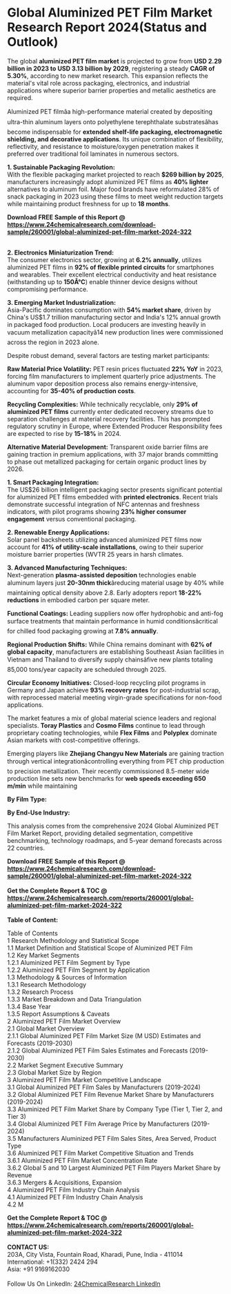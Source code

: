 <h1>Global Aluminized PET Film Market Research Report 2024(Status and Outlook)</h1><p>The global <strong>aluminized PET film market</strong> is projected to grow from <strong>USD 2.29 billion in 2023 to USD 3.13 billion by 2029</strong>, registering a steady <strong>CAGR of 5.30%</strong>, according to new market research. This expansion reflects the material's vital role across packaging, electronics, and industrial applications where superior barrier properties and metallic aesthetics are required.</p><p>Aluminized PET filmâa high-performance material created by depositing ultra-thin aluminum layers onto polyethylene terephthalate substratesâhas become indispensable for <strong>extended shelf-life packaging, electromagnetic shielding, and decorative applications</strong>. Its unique combination of flexibility, reflectivity, and resistance to moisture/oxygen penetration makes it preferred over traditional foil laminates in numerous sectors.</p><p><strong>1. Sustainable Packaging Revolution:</strong><br>
With the flexible packaging market projected to reach <strong>$269 billion by 2025</strong>, manufacturers increasingly adopt aluminized PET films as <strong>40% lighter</strong> alternatives to aluminum foil. Major food brands have reformulated 28% of snack packaging in 2023 using these films to meet weight reduction targets while maintaining product freshness for up to <strong>18 months</strong>.</p><div><b>Download FREE Sample of this Report @ 
            <a href="https://www.24chemicalresearch.com/download-sample/260001/global-aluminized-pet-film-market-2024-322">
            https://www.24chemicalresearch.com/download-sample/260001/global-aluminized-pet-film-market-2024-322</a></b></div><br><p><strong>2. Electronics Miniaturization Trend:</strong><br>
The consumer electronics sector, growing at <strong>6.2% annually</strong>, utilizes aluminized PET films in <strong>92% of flexible printed circuits</strong> for smartphones and wearables. Their excellent electrical conductivity and heat resistance (withstanding up to <strong>150Â°C</strong>) enable thinner device designs without compromising performance.</p><p><strong>3. Emerging Market Industrialization:</strong><br>
Asia-Pacific dominates consumption with <strong>54% market share</strong>, driven by China's US$1.7 trillion manufacturing sector and India's 12% annual growth in packaged food production. Local producers are investing heavily in vacuum metallization capacityâ14 new production lines were commissioned across the region in 2023 alone.</p><p>Despite robust demand, several factors are testing market participants:</p><p><strong>Raw Material Price Volatility:</strong> PET resin prices fluctuated <strong>22% YoY</strong> in 2023, forcing film manufacturers to implement quarterly price adjustments. The aluminum vapor deposition process also remains energy-intensive, accounting for <strong>35-40% of production costs</strong>.</p><p><strong>Recycling Complexities:</strong> While technically recyclable, only <strong>29% of aluminized PET films</strong> currently enter dedicated recovery streams due to separation challenges at material recovery facilities. This has prompted regulatory scrutiny in Europe, where Extended Producer Responsibility fees are expected to rise by <strong>15-18%</strong> in 2024.</p><p><strong>Alternative Material Development:</strong> Transparent oxide barrier films are gaining traction in premium applications, with 37 major brands committing to phase out metallized packaging for certain organic product lines by 2026.</p><p><strong>1. Smart Packaging Integration:</strong><br>
The US$26 billion intelligent packaging sector presents significant potential for aluminized PET films embedded with <strong>printed electronics</strong>. Recent trials demonstrate successful integration of NFC antennas and freshness indicators, with pilot programs showing <strong>23% higher consumer engagement</strong> versus conventional packaging.</p><p><strong>2. Renewable Energy Applications:</strong><br>
Solar panel backsheets utilizing advanced aluminized PET films now account for <strong>41% of utility-scale installations</strong>, owing to their superior moisture barrier properties (WVTR 25 years in harsh climates.</p><p><strong>3. Advanced Manufacturing Techniques:</strong><br>
Next-generation <strong>plasma-assisted deposition</strong> technologies enable aluminum layers just <strong>20-30nm thick</strong>âreducing material usage by 40% while maintaining optical density above 2.8. Early adopters report <strong>18-22% reductions</strong> in embodied carbon per square meter.</p><p><strong>Functional Coatings:</strong> Leading suppliers now offer hydrophobic and anti-fog surface treatments that maintain performance in humid conditionsâcritical for chilled food packaging growing at <strong>7.8% annually</strong>.</p><p><strong>Regional Production Shifts:</strong> While China remains dominant with <strong>62% of global capacity</strong>, manufacturers are establishing Southeast Asian facilities in Vietnam and Thailand to diversify supply chainsâfive new plants totaling 85,000 tons/year capacity are scheduled through 2025.</p><p><strong>Circular Economy Initiatives:</strong> Closed-loop recycling pilot programs in Germany and Japan achieve <strong>93% recovery rates</strong> for post-industrial scrap, with reprocessed material meeting virgin-grade specifications for non-food applications.</p><p>The market features a mix of global material science leaders and regional specialists. <strong>Toray Plastics</strong> and <strong>Cosmo Films</strong> continue to lead through proprietary coating technologies, while <strong>Flex Films</strong> and <strong>Polyplex</strong> dominate Asian markets with cost-competitive offerings.</p><p>Emerging players like <strong>Zhejiang Changyu New Materials</strong> are gaining traction through vertical integrationâcontrolling everything from PET chip production to precision metallization. Their recently commissioned 8.5-meter wide production line sets new benchmarks for <strong>web speeds exceeding 650 m/min</strong> while maintaining 

</p><p><strong>By Film Type:</strong></p><p><strong>By End-Use Industry:</strong></p><p>This analysis comes from the comprehensive 2024 Global Aluminized PET Film Market Report, providing detailed segmentation, competitive benchmarking, technology roadmaps, and 5-year demand forecasts across 22 countries.</p><div><b>Download FREE Sample of this Report @ 
            <a href="https://www.24chemicalresearch.com/download-sample/260001/global-aluminized-pet-film-market-2024-322">
            https://www.24chemicalresearch.com/download-sample/260001/global-aluminized-pet-film-market-2024-322</a></b></div><br><div><b>Get the Complete Report & TOC @ 
            <a href="https://www.24chemicalresearch.com/reports/260001/global-aluminized-pet-film-market-2024-322">
            https://www.24chemicalresearch.com/reports/260001/global-aluminized-pet-film-market-2024-322</a></b></div><br>
            <b>Table of Content:</b><p>Table of Contents<br />
1 Research Methodology and Statistical Scope<br />
1.1 Market Definition and Statistical Scope of Aluminized PET Film<br />
1.2 Key Market Segments<br />
1.2.1 Aluminized PET Film Segment by Type<br />
1.2.2 Aluminized PET Film Segment by Application<br />
1.3 Methodology & Sources of Information<br />
1.3.1 Research Methodology<br />
1.3.2 Research Process<br />
1.3.3 Market Breakdown and Data Triangulation<br />
1.3.4 Base Year<br />
1.3.5 Report Assumptions & Caveats<br />
2 Aluminized PET Film Market Overview<br />
2.1 Global Market Overview<br />
2.1.1 Global Aluminized PET Film Market Size (M USD) Estimates and Forecasts (2019-2030)<br />
2.1.2 Global Aluminized PET Film Sales Estimates and Forecasts (2019-2030)<br />
2.2 Market Segment Executive Summary<br />
2.3 Global Market Size by Region<br />
3 Aluminized PET Film Market Competitive Landscape<br />
3.1 Global Aluminized PET Film Sales by Manufacturers (2019-2024)<br />
3.2 Global Aluminized PET Film Revenue Market Share by Manufacturers (2019-2024)<br />
3.3 Aluminized PET Film Market Share by Company Type (Tier 1, Tier 2, and Tier 3)<br />
3.4 Global Aluminized PET Film Average Price by Manufacturers (2019-2024)<br />
3.5 Manufacturers Aluminized PET Film Sales Sites, Area Served, Product Type<br />
3.6 Aluminized PET Film Market Competitive Situation and Trends<br />
3.6.1 Aluminized PET Film Market Concentration Rate<br />
3.6.2 Global 5 and 10 Largest Aluminized PET Film Players Market Share by Revenue<br />
3.6.3 Mergers & Acquisitions, Expansion<br />
4 Aluminized PET Film Industry Chain Analysis<br />
4.1 Aluminized PET Film Industry Chain Analysis<br />
4.2 M</p><div><b>Get the Complete Report & TOC @ 
            <a href="https://www.24chemicalresearch.com/reports/260001/global-aluminized-pet-film-market-2024-322">
            https://www.24chemicalresearch.com/reports/260001/global-aluminized-pet-film-market-2024-322</a></b></div><br><b>CONTACT US:</b><br>
            203A, City Vista, Fountain Road, Kharadi, Pune, India - 411014<br>
            International: +1(332) 2424 294<br>
            Asia: +91 9169162030 <br><br>
            Follow Us On LinkedIn: <a href="https://www.linkedin.com/company/24chemicalresearch/">24ChemicalResearch LinkedIn</a>